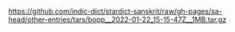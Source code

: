 https://github.com/indic-dict/stardict-sanskrit/raw/gh-pages/sa-head/other-entries/tars/bopp__2022-01-22_15-15-47Z__1MB.tar.gz  
